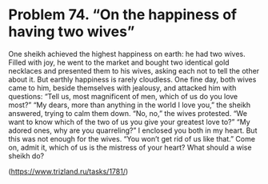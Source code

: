 # Problem 74. “On the happiness of having two wives”

One sheikh achieved the highest happiness on earth: he had two wives. Filled with joy, he went to the market and bought two identical gold necklaces and presented them to his wives, asking each not to tell the other about it. But earthly happiness is rarely cloudless. One fine day, both wives came to him, beside themselves with jealousy, and attacked him with questions: “Tell us, most magnificent of men, which of us do you love most?” “My dears, more than anything in the world I love you,” the sheikh answered, trying to calm them down. “No, no,” the wives protested. “We want to know which of the two of us you give your greatest love to?” “My adored ones, why are you quarreling?” I enclosed you both in my heart. But this was not enough for the wives. “You won’t get rid of us like that.” Come on, admit it, which of us is the mistress of your heart? What should a wise sheikh do?

(https://www.trizland.ru/tasks/1781/)